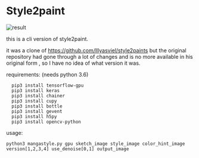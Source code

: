 # Style2paint 

![result](./result,jpg)

this is a cli version of style2paint.

it was a clone of https://github.com/lllyasviel/style2paints but the original repository had gone through a lot of changes and is no more available in his original form , so I have no idea of what version it was.

requirements: (needs python 3.6)

```
  pip3 install tensorflow-gpu
  pip3 install keras
  pip3 install chainer
  pip3 install cupy
  pip3 install bottle
  pip3 install gevent
  pip3 install h5py
  pip3 install opencv-python
```

usage:

```
python3 mangastyle.py gpu sketch_image style_image color_hint_image version[1,2,3,4] use_denoise[0,1] output_image
```

